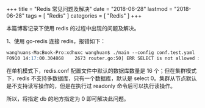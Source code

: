 +++
title = "Redis 常见问题及解决"
date = "2018-06-28"
lastmod = "2018-06-28"
tags = [
    "Redis"
]
categories = [
    "Redis"
]
+++

本篇博客记录下使用 redis 的过程中出现的问题及解决。

<!--more-->

1、使用 go-redis 连接 redis，报错如下：
```markdown
wanghuans-MacBook-Pro:xdhuxc wanghuan$ ./main --config conf.test.yaml
F0910 14:17:00.304868    2673 router.go:50] ERR SELECT is not allowed in cluster mode
```
在单机模式下，redis.conf 配置文件中默认的数据库数量是 16 个；但在集群模式下，redis 不支持多数据库，只有一个数据库，默认是 select 0。集群从节点默认是不支持读写操作的，但是在执行过 readonly 命令后可以执行读操作。

所以，将指定 db 的地方指定为 0 即可解决此问题。
